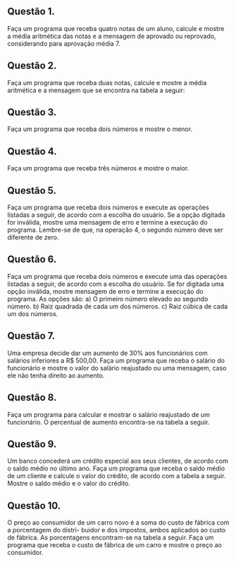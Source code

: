 
## Questão 1.
Faça um programa que receba quatro notas de um aluno, calcule e mostre a média aritmética das notas e a mensagem de aprovado ou reprovado, considerando para aprovação média 7.

## Questão 2.
Faça um programa que receba duas notas, calcule e mostre a média aritmética e a mensagem que se encontra na tabela a seguir:

## Questão 3.
Faça um programa que receba dois números e mostre o menor.

## Questão 4.
Faça um programa que receba três números e mostre o maior.

## Questão 5.
Faça um programa que receba dois números e execute as operações listadas a seguir, de acordo com a escolha do usuário. Se a opção digitada for inválida, mostre uma mensagem de erro e termine a execução do programa. Lembre-se de que, na operação 4, o segundo número deve ser diferente de zero.

## Questão 6.
Faça um programa que receba dois números e execute uma das operações listadas a seguir, de acordo com a escolha do usuário. Se for digitada uma opção inválida, mostre mensagem de erro e termine a execução do programa. As opções são: a) O primeiro número elevado ao segundo número. b) Raiz quadrada de cada um dos números. c) Raiz cúbica de cada um dos números.

## Questão 7.
Uma empresa decide dar um aumento de 30% aos funcionários com salários inferiores a R$ 500,00. Faça um programa que receba o salário do funcionário e mostre o valor do salário reajustado ou uma mensagem, caso ele não tenha direito ao aumento.

## Questão 8.
Faça um programa para calcular e mostrar o salário reajustado de um funcionário. O percentual de aumento encontra-se na tabela a seguir.

## Questão 9.
Um banco concederá um crédito especial aos seus clientes, de acordo com o saldo médio no último ano. Faça um programa que receba o saldo médio de um cliente e calcule o valor do crédito, de acordo com a tabela a seguir. Mostre o saldo médio e o valor do crédito.

## Questão 10.
O preço ao consumidor de um carro novo é a soma do custo de fábrica com a porcentagem do distri- buidor e dos impostos, ambos aplicados ao custo de fábrica. As porcentagens encontram-se na tabela a seguir. Faça um programa que receba o custo de fábrica de um carro e mostre o preço ao consumidor.
